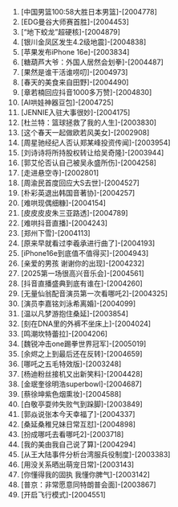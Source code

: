 
1. [中国男篮100:58大胜日本男篮]-[2004778]
1. [EDG曼谷大师赛首胜]-[2004453]
1. [“地下蛟龙”超硬核]-[2004879]
1. [银川金凤区发生4.2级地震]-[2004838]
1. [苹果发布iPhone 16e]-[2003834]
1. [糖葫芦大爷：外国人居然会划拳]-[2004487]
1. [果然是谁干活谁唠叨]-[2004973]
1. [春天的美食来自田野]-[2004490]
1. [章若楠回应抖音1000多万赞]-[2004830]
1. [AI哄娃神器豆包]-[2004725]
1. [JENNIE入驻大事很妙]-[2004175]
1. [杜兰特：篮球拯救了我的人生]-[2003830]
1. [这个春天一起做欧若风美女]-[2002908]
1. [周星驰经纪人否认郑某峰投资传闻]-[2003954]
1. [刘诗诗将所持股权转让给吴奇隆]-[2003944]
1. [郭艾伦否认自己被吴永盛所伤]-[2004258]
1. [走进悬空寺]-[2002801]
1. [周渝民首度回应大S去世]-[2004527]
1. [朴彩英退出韩国音著协]-[2004257]
1. [难哄现偶细糠]-[2004154]
1. [皮皮皮皮朱三亚路透]-[2004789]
1. [难哄抖音直播]-[2004243]
1. [郑州下雪]-[2004113]
1. [原来早就看过李羲承进行曲了]-[2004193]
1. [iPhone16e到底值不值得买]-[2004943]
1. [亲爱的男孩 谢谢你的出现]-[2004232]
1. [2025第一场很高兴音乐会]-[2004561]
1. [抖音直播盛典到底有谁在]-[2004260]
1. [无量仙翁配音演员第一次看哪吒2]-[2004325]
1. [演员李嘉铭刘泳希离婚]-[2004099]
1. [温以凡梦游抱住桑延]-[2003854]
1. [刻在DNA里的外裤不坐床上]-[2004024]
1. [鸣潮坎特蕾拉]-[2004206]
1. [魏锐冲击one踢拳世界冠军]-[2005019]
1. [余烬之上到最后还在反转]-[2004659]
1. [哪吒之五毛特效版]-[2003248]
1. [杨迪粉丝接机又出新笑料]-[2004428]
1. [金珉奎徐明浩superbowl]-[2004687]
1. [蔡徐坤紫色烟熏妆]-[2004588]
1. [白敬亭耍帅失败气到跺脚]-[2003849]
1. [郭焱说张本今天幸福了]-[2004337]
1. [桑延桑稚兄妹日常互怼]-[2004898]
1. [扮成哪吒去看哪吒2]-[2003718]
1. [我的美由我自己说了算]-[2004294]
1. [从王大陆事件分析台湾服兵役制度]-[2003383]
1. [用没关系晒出萌宠日常]-[2003143]
1. [你懂得我的固执 我懂你脾气]-[2003142]
1. [普京：非常愿意同特朗普会面]-[2003867]
1. [开启飞行模式]-[2004551]